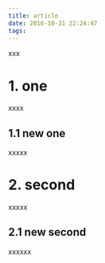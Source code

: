 ```yaml
---
title: article
date: 2016-10-31 22:24:47
tags:
---
```

xxx

# 1. one
xxxx

## 1.1 new one
xxxxx

# 2. second
xxxxx

## 2.1 new second
xxxxxx
